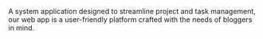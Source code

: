 A system application designed to streamline project and task management, our web app is a user-friendly platform crafted with the needs of bloggers in mind.
